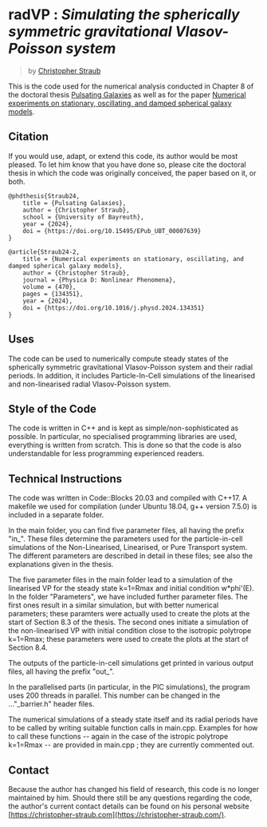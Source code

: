 # radVP : *Simulating the spherically symmetric gravitational Vlasov-Poisson system*
> by [Christopher Straub](https://christopher-straub.com/)

This is the code used for the numerical analysis conducted in Chapter 8 of the doctoral thesis [Pulsating Galaxies](https://doi.org/10.15495/EPub_UBT_00007639) as well as for the paper [Numerical experiments on stationary, oscillating, and damped spherical galaxy models](https://doi.org/10.1016/j.physd.2024.134351). 

## Citation
If you would use, adapt, or extend this code, its author would be most pleased. To let him know that you have done so, please cite the doctoral thesis in which the code was originally conceived, the paper based on it, or both.
```
@phdthesis{Straub24,
    title = {Pulsating Galaxies},
    author = {Christopher Straub},
    school = {University of Bayreuth},
    year = {2024},
    doi = {https://doi.org/10.15495/EPub_UBT_00007639}
}
```
```
@article{Straub24-2,
    title = {Numerical experiments on stationary, oscillating, and damped spherical galaxy models},
    author = {Christopher Straub},
    journal = {Physica D: Nonlinear Phenomena},
    volume = {470},
    pages = {134351},
    year = {2024},
    doi = {https://doi.org/10.1016/j.physd.2024.134351}
}
```

## Uses
The code can be used to numerically compute steady states of the spherically symmetric gravitational Vlasov-Poisson system and their radial periods.
In addition, it includes Particle-In-Cell simulations of the linearised and non-linearised radial Vlasov-Poisson system.

## Style of the Code
The code is written in C++ and is kept as simple/non-sophisticated as possible. In particular, no specialised programming libraries are used, everything is written from scratch. This is done so that the code is also understandable for less programming experienced readers.

## Technical Instructions
The code was written in Code::Blocks 20.03 and compiled with C++17.
A makefile we used for compilation (under Ubuntu 18.04, g++ version 7.5.0) is included in a separate folder.

In the main folder, you can find five parameter files, all having the prefix "in_".
These files determine the parameters used for the particle-in-cell simulations of the Non-Linearised, Linearised, or Pure Transport system.
The different parameters are described in detail in these files; see also the explanations given in the thesis.

The five parameter files in the main folder lead to a simulation of the linearised VP for the steady state k=1=Rmax and initial condition w*phi'(E).
In the folder "Parameters", we have included further parameter files.
The first ones result in a similar simulation, but with better numerical parameters; these paramters were actually used to create the plots at the start of Section 8.3 of the thesis.
The second ones initiate a simulation of the non-linearised VP with initial condition close to the isotropic polytrope k=1=Rmax; these parameters were used to create the plots at the start of Section 8.4.

The outputs of the particle-in-cell simulations get printed in various output files, all having the prefix "out_". 

In the parallelised parts (in particular, in the PIC simulations), the program uses 200 threads in parallel.
This number can be changed in the ..."_barrier.h" header files.


The numerical simulations of a steady state itself and its radial periods have to be called by writing suitable function calls in main.cpp.
Examples for how to call these functions -- again in the case of the istropic polytrope k=1=Rmax -- are provided in main.cpp ; they are currently commented out.

## Contact
Because the author has changed his field of research, this code is no longer maintained by him. 
Should there still be any questions regarding the code, the author's current contact details can be found on his personal website [https://christopher-straub.com](https://christopher-straub.com/).



